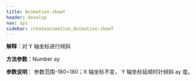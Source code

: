 ```yaml
---
title: Animation.skewY
header: develop
nav: api
sidebar: createanimation_Animation-skewY
---
```

 
 
**解释**：对 Y 轴坐标进行倾斜 

**方法参数**：Number ay

**参数说明**： 参数范围-180~180；X 轴坐标不变， Y 轴坐标延顺时针倾斜 ay 度。
 

